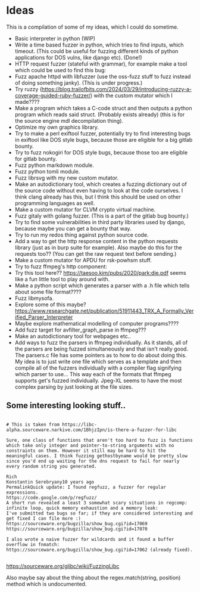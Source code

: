 
# Ideas

This is a compilation of some of my ideas, which I could do sometime.

- Basic interpreter in python (WIP)
- Write a time based fuzzer in python, which tries to find inputs, which timeout. (This could be useful for fuzzing different kinds of python applications for DOS vulns, like django etc). (Done!)
- HTTP request fuzzer (stateful with grammar), for example make a tool which could be used to find this bug:
- Fuzz apache httpd with libfuzzer (use the oss-fuzz stuff to fuzz instead of doing something janky). (This is under progress.)
- Try ruzzy (https://blog.trailofbits.com/2024/03/29/introducing-ruzzy-a-coverage-guided-ruby-fuzzer/) with the custom mutator which I made????
- Make a program which takes a C-code struct and then outputs a python program which reads said struct. (Probably exists already) (this is for the source engine mdl decompilation thing).
- Optimize my own graphics library.
- Try to make a perl exiftool fuzzer, potentially try to find interesting bugs in exiftool like DOS style bugs, because those are eligible for a big gitlab bounty.
- Try to fuzz nokogiri for DOS style bugs, because those too are eligible for gitlab bounty.
- Fuzz python markdown module.
- Fuzz python tomli module.
- Fuzz librsvg with my new custom mutator.
- Make an autodictionary tool, which creates a fuzzing dictionary out of the source code without even having to look at the code ourselves. I think clang already has this, but I think this should be used on other programming languages as well.
- Make a custom mutator for CLVM crypto virtual machine.
- Fuzz gitaly with golang fuzzer. (This is a part of the gitlab bug bounty.)
- Try to find some vulnerabilities in third party libraries used by django, because maybe you can get a bounty that way.
- Try to run my redos thing against python source code.
- Add a way to get the http response content in the python requests library (just as in burp suite for example). Also maybe do this for the requests too?? (You can get the raw request text before sending.)
- Make a custom mutator for APDU for rsk-powhsm stuff.
- Try to fuzz ffmpeg's http component:
- Try this tool here?? https://taesoo.kim/pubs/2020/park:die.pdf  seems like a fun little tool to play around with.
- Make a python script which generates a parser with a .h file which tells about some file format????
- Fuzz libmysofa.
- Explore some of this maybe? https://www.researchgate.net/publication/51911443_TRX_A_Formally_Verified_Parser_Interpreter
- Maybe explore mathematical modelling of computer programs????
- Add fuzz target for avfilter_graph_parse in ffmpeg???
- Make an autodictionary tool for webpages etc..
- Add ways to fuzz the parsers in ffmpeg individually. As it stands, all of the parsers are being fuzzed simultaneously and that isn't really good. The parsers.c file has some pointers as to how to do about doing this. My idea is to just write one file which serves as a template and then compile all of the fuzzers individually with a compiler flag signifying which parser to use... This way each of the formats that ffmpeg supports get's fuzzed individually. Jpeg-XL seems to have the most complex parsing by just looking at the file sizes.






## Some interesting looking stuff..


```

# This is taken from https://libc-alpha.sourceware.narkive.com/1BhjzIpn/is-there-a-fuzzer-for-libc

Sure, one class of functions that aren't too hard to fuzz is functions
which take only integer and pointer-to-string arguments with no
constraints on them. However it still may be hard to hit the
meaningful cases. I think fuzzing gethostbyname would be pretty slow
since you'd end up waiting for the dns request to fail for nearly
every random string you generated.

Rich
Konstantin Serebryany10 years ago
PermalinkQuick update: I found regfuzz, a fuzzer for regular expressions.
https://code.google.com/p/regfuzz/
A short run revealed a least 3 somewhat scary situations in regcomp:
infinite loop, quick memory exhaustion and a memory leak:
I've submitted two bugs so far; if they are considered interesting and
get fixed I can file more :)
https://sourceware.org/bugzilla/show_bug.cgi?id=17069
https://sourceware.org/bugzilla/show_bug.cgi?id=17070

I also wrote a naive fuzzer for wildcards and it found a buffer
overflow in fnmatch:
https://sourceware.org/bugzilla/show_bug.cgi?id=17062 (already fixed).


```

https://sourceware.org/glibc/wiki/FuzzingLibc

Also maybe say about the thing about the regex.match(string, position) method which is undocumented.




